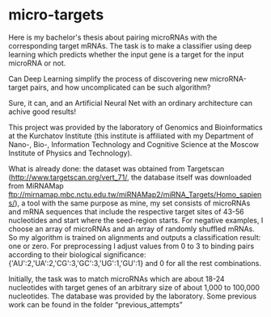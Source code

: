 # micro-targets
Here is my bachelor's thesis about pairing microRNAs with the corresponding target mRNAs.
The task is to make a classifier using deep learning which predicts whether the input gene is a target for the input microRNA or not.

Can Deep Learning simplify the process of discovering new microRNA-target pairs, and how uncomplicated can be such algorithm?

Sure, it can, and an Artificial Neural Net with an ordinary architecture can achive good results!

This project was provided by the laboratory of Genomics and Bioinformatics at the Kurchatov Institute (this institute is affiliated with my Department of Nano-, Bio-, Information Technology and Cognitive Science at the Moscow Institute of Physics and Technology).

What is already done: the dataset was obtained from Targetscan (http://www.targetscan.org/vert_71/, the database itself was downloaded from MiRNAMap ftp://mirnamap.mbc.nctu.edu.tw/miRNAMap2/miRNA_Targets/Homo_sapiens/), a tool with the same purpose as mine, my set consists of microRNAs and mRNA sequences that include the respective target sites of 43-56 nucleotides and start where the seed-region starts. For negative examples, I choose an array of microRNAs and an array of randomly shuffled mRNAs. So my algorithm is trained on alignments and outputs a classification result: one or zero. For preprocessing I adjust values from 0 to 3 to binding pairs according to their biological significance: {'AU':2,'UA':2,'CG':3,'GC':3,'UG':1,'GU':1} and 0 for all the rest combinations.

Initially, the task was to match microRNAs which are about 18-24 nucleotides with target genes of an arbitrary size of about 1,000 to 100,000 nucleotides. The database was provided by the laboratory. Some previous work can be found in the folder “previous_attempts”
